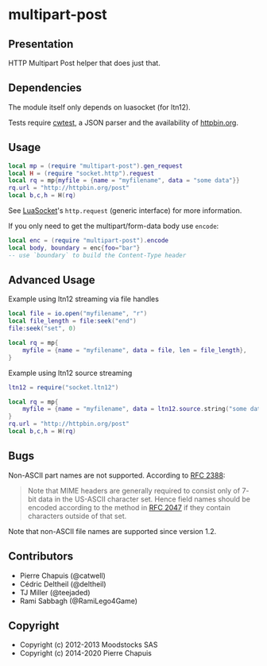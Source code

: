 # multipart-post

## Presentation

HTTP Multipart Post helper that does just that.

## Dependencies

The module itself only depends on luasocket (for ltn12).

Tests require [cwtest](https://github.com/catwell/cwtest), a JSON parser
and the availability of [httpbin.org](http://httpbin.org).

## Usage

```lua
local mp = (require "multipart-post").gen_request
local H = (require "socket.http").request
local rq = mp{myfile = {name = "myfilename", data = "some data"}}
rq.url = "http://httpbin.org/post"
local b,c,h = H(rq)
```

See [LuaSocket](http://w3.impa.br/~diego/software/luasocket/http.html)'s
`http.request` (generic interface) for more information.

If you only need to get the multipart/form-data body use `encode`:

```lua
local enc = (require "multipart-post").encode
local body, boundary = enc{foo="bar"}
-- use `boundary` to build the Content-Type header
```

## Advanced Usage

Example using ltn12 streaming via file handles

```lua
local file = io.open("myfilename", "r")
local file_length = file:seek("end")
file:seek("set", 0)

local rq = mp{
	myfile = {name = "myfilename", data = file, len = file_length},
}
```

Example using ltn12 source streaming

```lua
ltn12 = require("socket.ltn12")

local rq = mp{
	myfile = {name = "myfilename", data = ltn12.source.string("some data"), len = string.len("some data")}
}
rq.url = "http://httpbin.org/post"
local b,c,h = H(rq)
```

## Bugs

Non-ASCII part names are not supported.
According to [RFC 2388](http://tools.ietf.org/html/rfc2388):

> Note that MIME headers are generally required to consist only of 7-
> bit data in the US-ASCII character set. Hence field names should be
> encoded according to the method in
> [RFC 2047](http://tools.ietf.org/html/rfc2047) if they contain
> characters outside of that set.

Note that non-ASCII file names are supported since version 1.2.

## Contributors

- Pierre Chapuis (@catwell)
- Cédric Deltheil (@deltheil)
- TJ Miller (@teejaded)
- Rami Sabbagh (@RamiLego4Game)

## Copyright

- Copyright (c) 2012-2013 Moodstocks SAS
- Copyright (c) 2014-2020 Pierre Chapuis
